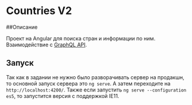 # Countries V2

##Описание

Проект на Angular для поиска стран и информации по ним. Взаимодействие с [GraphQL API](https://countries-274616.ew.r.appspot.com/).

## Запуск

Так как в задании не нужно было разворачивать сервер на продакшн, то основной запуск сервера это `ng serve`. А затем переходите на `http://localhost:4200/`.
Также если запустить `ng serve --configuration es5`, то запустится версия с поддержкой IE11.
